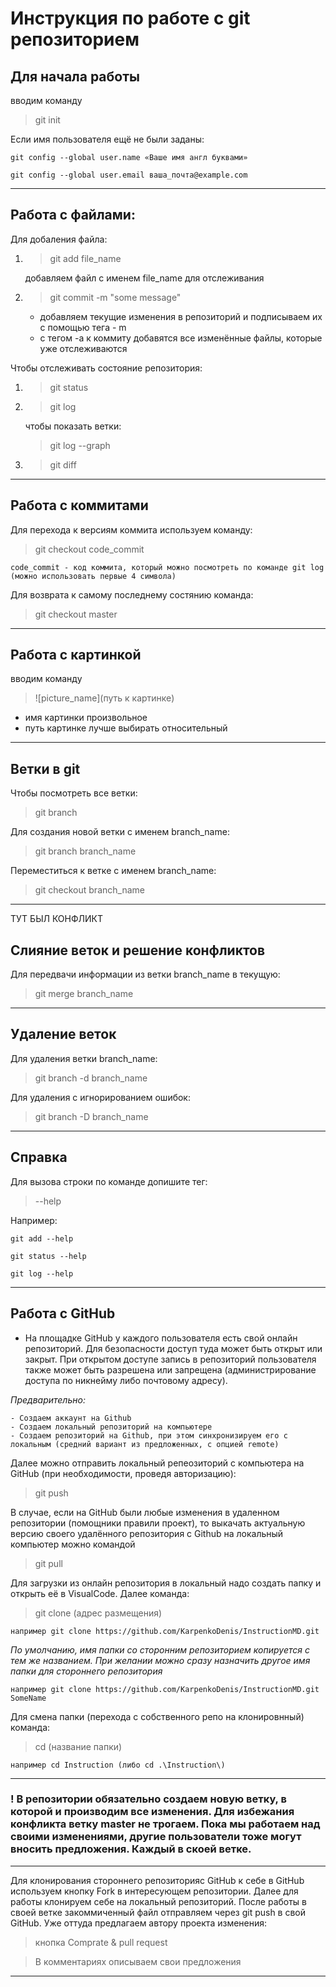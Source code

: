 # Инструкция по работе с git репозиторием

## Для начала работы
вводим команду
> git init

Если имя пользователя ещё не были заданы:

    git config --global user.name «Ваше имя англ буквами»

    git config --global user.email ваша_почта@example.com
___

## Работа с файлами:

Для добаления файла:
1. > git add file_name

    добавляем файл с именем file_name для отслеживания

2. > git commit -m "some message"

    * добавляем текущие изменения в репозиторий и подписываем их с помощью тега - m
    * с тегом -a к коммиту добавятся все изменённые файлы, которые уже отслеживаются

Чтобы отслеживать состояние репозитория:
1. > git status
2. > git log

    чтобы показать ветки:
    > git log --graph

3. > git diff
___

## Работа с коммитами

Для перехода к версиям коммита используем команду:

> git checkout code_commit

    code_commit - код коммита, который можно посмотреть по команде git log (можно использовать первые 4 символа)

Для возврата к самому последнему состянию команда:

> git checkout master
____

## Работа с картинкой

вводим команду

> ![picture_name](путь к картинке)

* имя картинки произвольное
* путь картинке лучше выбирать относительный
___

## Ветки в git

Чтобы посмотреть все ветки:
> git branch

Для создания новой ветки с именем branch_name:
> git branch branch_name

Переместиться к ветке с именем branch_name:
> git checkout branch_name
___
ТУТ БЫЛ КОНФЛИКТ

## Слияние веток и решение конфликтов

Для передвачи информации из ветки branch_name в текущую:
> git merge branch_name

___

## Удаление веток

Для удаления ветки branch_name:

> git branch -d branch_name

Для удаления с игнорированием ошибок:

> git branch -D branch_name
___

## Справка

Для вызова строки по команде допишите тег:
> --help

Например:

    git add --help
    
    git status --help
    
    git log --help
___

## Работа с GitHub

 * На площадке GitHub у каждого пользователя есть свой онлайн репозиторий.
  Для безопасности доступ туда может быть открыт или закрыт. При открытом доступе запись в репозиторий пользователя также может быть разрешена или запрещена (администрирование доступа по никнейму либо почтовому адресу). 

*Предварительно:*

    - Создаем аккаунт на Github
    - Создаем локальный репозиторий на компьютере
    - Создаем репозиторий на Github, при этом синхронизируем его с локальным (средний вариант из предложенных, с опцией remote)

 Далее можно отправить локальный репеозиторий с компьютера на GitHub (при необходимости, проведя авторизацию):
 > git push

 В случае, если на GitHub были любые изменения в удаленном репозитории (помощники правили проект), то выкачать актуальную версию своего удалённого репозитория с Github на локальный компьютер можно командой 
 
 > git pull

Для загрузки из онлайн репозитория в локальный надо создать папку и открыть её в VisualCode. Далее команда:

 > git clone (адрес размещения)

    например git clone https://github.com/KarpenkoDenis/InstructionMD.git

 *По умолчанию, имя папки со сторонним репозиторием копируется с тем же названием. При желании можно сразу назначить другое имя папки для стороннего репозитория* 
 
    например git clone https://github.com/KarpenkoDenis/InstructionMD.git SomeName

Для смена папки (перехода с собственного репо на клонировнный) команда:

> cd (название папки)

    например cd Instruction (либо cd .\Instruction\)
___

### !  В репозитории обязательно создаем новую ветку, в которой и производим все изменения. Для избежания конфликта ветку master не трогаем. Пока мы работаем над своими изменениями, другие пользователи тоже могут вносить предложения. Каждый в скоей ветке.
___

Для клонирования стороннего репозиторияс GitHub к себе в GitHub используем кнопку Fork в интересующем репозитории. Далее для работы клонируем себе на локальный репозиторий. После работы в своей ветке закоммиченный файл отправляем через git push в свой GitHub. Уже оттуда предлагаем автору проекта изменения:

> кнопка Comprate & pull request 

> В комментариях описываем свои предложения
___